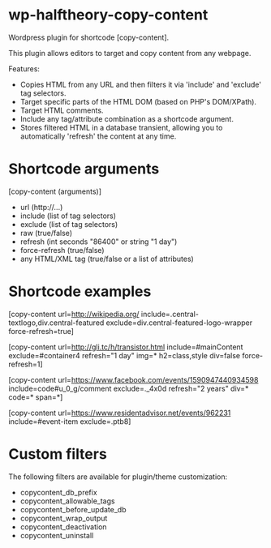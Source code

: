 # wp-halftheory-copy-content
Wordpress plugin for shortcode [copy-content].

This plugin allows editors to target and copy content from any webpage.

Features:
- Copies HTML from any URL and then filters it via 'include' and 'exclude' tag selectors.
- Target specific parts of the HTML DOM (based on PHP's DOM/XPath).
- Target HTML comments.
- Include any tag/attribute combination as a shortcode argument.
- Stores filtered HTML in a database transient, allowing you to automatically 'refresh' the content at any time.

# Shortcode arguments

[copy-content (arguments)]
- url (http://...)
- include (list of tag selectors)
- exclude (list of tag selectors)
- raw (true/false)
- refresh (int seconds "86400" or string "1 day")
- force-refresh (true/false)
- any HTML/XML tag (true/false or a list of attributes)

# Shortcode examples

[copy-content url=http://wikipedia.org/ include=.central-textlogo,div.central-featured exclude=div.central-featured-logo-wrapper force-refresh=true]

[copy-content url=http://gli.tc/h/transistor.html include=#mainContent exclude=#container4 refresh="1 day" img=* h2=class,style div=false force-refresh=1]

[copy-content url=https://www.facebook.com/events/1590947440934598 include=code#u_0_g/comment exclude=._4x0d refresh="2 years" div=* code=* span=*]

[copy-content url=https://www.residentadvisor.net/events/962231 include=#event-item exclude=.ptb8]

# Custom filters

The following filters are available for plugin/theme customization:
- copycontent_db_prefix
- copycontent_allowable_tags
- copycontent_before_update_db
- copycontent_wrap_output
- copycontent_deactivation
- copycontent_uninstall
